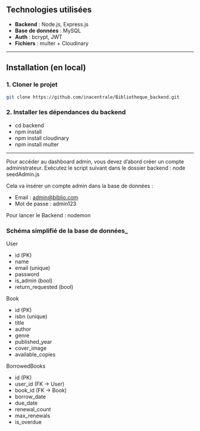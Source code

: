 ##  Technologies utilisées
- **Backend** : Node.js, Express.js
- **Base de données** : MySQL
- **Auth** : bcrypt, JWT
- **Fichiers** : multer + Cloudinary

---

##  Installation (en local)

### 1. Cloner le projet

```bash
git clone https://github.com/inacentrale/Bibliotheque_backend.git

```
### 2. Installer les dépendances du backend

- cd backend
- npm install
- npm install cloudinary
- npm install multer

-------

Pour accéder au dashboard admin, vous devez d’abord créer un compte administrateur.
Exécutez le script suivant dans le dossier backend : node seedAdmin.js


Cela va insérer un compte admin dans la base de données :

- Email : admin@biblio.com
- Mot de passe : admin123

 Pour lancer le Backend : nodemon

### Schéma simplifié de la base de données_
User
- id (PK)
- name
- email (unique)
- password
- is_admin (bool)
- return_requested (bool)

Book
- id (PK)
- isbn (unique)
- title
- author
- genre
- published_year
- cover_image
- available_copies

BorrowedBooks
- id (PK)
- user_id (FK → User)
- book_id (FK → Book)
- borrow_date
- due_date
- renewal_count
- max_renewals
- is_overdue

